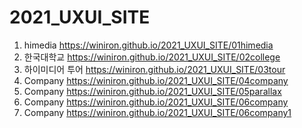 # 2021_UXUI_SITE
1. himedia https://winiron.github.io/2021_UXUI_SITE/01himedia 
1. 한국대학교 https://winiron.github.io/2021_UXUI_SITE/02college
1. 하이미디어 투어 https://winiron.github.io/2021_UXUI_SITE/03tour
1. Company  https://winiron.github.io/2021_UXUI_SITE/04company
1. Company  https://winiron.github.io/2021_UXUI_SITE/05parallax
1. Company  https://winiron.github.io/2021_UXUI_SITE/06company
1. Company  https://winiron.github.io/2021_UXUI_SITE/06company1
